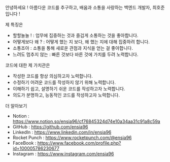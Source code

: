 안녕하세요 !
아름다운 코드를 추구하고, 배움과 소통을 사랑하는 백엔드 개발자, 최호준입니다 !

제 특징은
- 할할놀놀 ! : 업무에 집중하는 것과 즐겁게 소통하는 것을 좋아합니다. 
- 어떻게보다 왜 ? : 어떻게 했는 지 보다, 왜 했는 지에 대해 집중하려 합니다.
- 소통조아 : 소통을 통해 새로운 관점과 지식을 얻는 걸 좋아합니다.
- 느려도 멈추지 않는 : 빠른 것보다 바른 것에 가치를 두려 노력합니다.

코드에 대한 제 가치관은
- 작성한 코드를 항상 의심하고자 노력합니다.
- 수정하기 어려운 코드를 작성하지 않기 위해 노력합니다.
- 이해하기 쉽고, 설명하기 쉬운 코드를 작성하고자 노력합니다.
- 의도가 분명하고, 능동적인 코드를 작성하고자 노력합니다.

더 알아보기
- Notion : https://www.notion.so/ensia96/cf76845324d74e10a34aa31c91a8c59a
- GitHub : https://github.com/ensia96
- LinkedIn : https://www.linkedin.com/in/ensia96
- Rocket Punch : https://www.rocketpunch.com/@ensia96
- FaceBook : https://www.facebook.com/profile.php?id=100005786230677
- Instagram : https://www.instagram.com/ensia96
